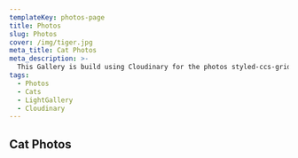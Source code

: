 ```yaml
---
templateKey: photos-page
title: Photos
slug: Photos
cover: /img/tiger.jpg
meta_title: Cat Photos
meta_description: >-
  This Gallery is build using Cloudinary for the photos styled-ccs-grid for display and ImageGallery for the photo Gallery window display.
tags:
  - Photos
  - Cats
  - LightGallery
  - Cloudinary
---
```


## Cat Photos
